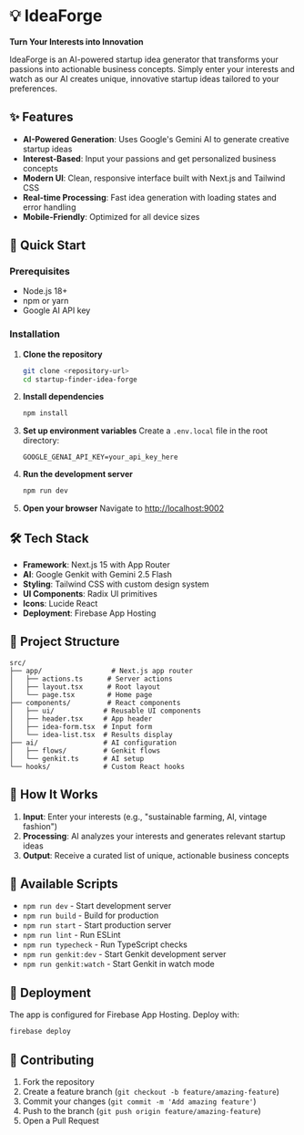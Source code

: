 # 💡 IdeaForge

**Turn Your Interests into Innovation**

IdeaForge is an AI-powered startup idea generator that transforms your passions into actionable business concepts. Simply enter your interests and watch as our AI creates unique, innovative startup ideas tailored to your preferences.

## ✨ Features

- **AI-Powered Generation**: Uses Google's Gemini AI to generate creative startup ideas
- **Interest-Based**: Input your passions and get personalized business concepts
- **Modern UI**: Clean, responsive interface built with Next.js and Tailwind CSS
- **Real-time Processing**: Fast idea generation with loading states and error handling
- **Mobile-Friendly**: Optimized for all device sizes

## 🚀 Quick Start

### Prerequisites

- Node.js 18+ 
- npm or yarn
- Google AI API key

### Installation

1. **Clone the repository**
   ```bash
   git clone <repository-url>
   cd startup-finder-idea-forge
   ```

2. **Install dependencies**
   ```bash
   npm install
   ```

3. **Set up environment variables**
   Create a `.env.local` file in the root directory:
   ```env
   GOOGLE_GENAI_API_KEY=your_api_key_here
   ```

4. **Run the development server**
   ```bash
   npm run dev
   ```

5. **Open your browser**
   Navigate to [http://localhost:9002](http://localhost:9002)

## 🛠️ Tech Stack

- **Framework**: Next.js 15 with App Router
- **AI**: Google Genkit with Gemini 2.5 Flash
- **Styling**: Tailwind CSS with custom design system
- **UI Components**: Radix UI primitives
- **Icons**: Lucide React
- **Deployment**: Firebase App Hosting

## 📁 Project Structure

```
src/
├── app/                 # Next.js app router
│   ├── actions.ts      # Server actions
│   ├── layout.tsx      # Root layout
│   └── page.tsx        # Home page
├── components/         # React components
│   ├── ui/            # Reusable UI components
│   ├── header.tsx     # App header
│   ├── idea-form.tsx  # Input form
│   └── idea-list.tsx  # Results display
├── ai/                # AI configuration
│   ├── flows/         # Genkit flows
│   └── genkit.ts      # AI setup
└── hooks/             # Custom React hooks
```

## 🎯 How It Works

1. **Input**: Enter your interests (e.g., "sustainable farming, AI, vintage fashion")
2. **Processing**: AI analyzes your interests and generates relevant startup ideas
3. **Output**: Receive a curated list of unique, actionable business concepts

## 🔧 Available Scripts

- `npm run dev` - Start development server
- `npm run build` - Build for production
- `npm run start` - Start production server
- `npm run lint` - Run ESLint
- `npm run typecheck` - Run TypeScript checks
- `npm run genkit:dev` - Start Genkit development server
- `npm run genkit:watch` - Start Genkit in watch mode

## 🚀 Deployment

The app is configured for Firebase App Hosting. Deploy with:

```bash
firebase deploy
```

## 🤝 Contributing

1. Fork the repository
2. Create a feature branch (`git checkout -b feature/amazing-feature`)
3. Commit your changes (`git commit -m 'Add amazing feature'`)
4. Push to the branch (`git push origin feature/amazing-feature`)
5. Open a Pull Request
